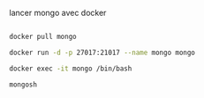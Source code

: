 lancer mongo avec docker

```bash

docker pull mongo

docker run -d -p 27017:21017 --name mongo mongo

docker exec -it mongo /bin/bash

mongosh


```